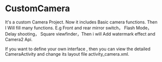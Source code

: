 # CustomCamera
It's a custom Camera Project. Now it includes Basic camera functions. Then I Will fill many functions. E.g Front and rear mirror switch， Flash Mode， Delay shooting， Square viewfinder，Then i will Add watermark effect and Camera2 Api.

If you want to define your own interface , then you can view the detailed CameraActivity and change its layout file activity_camera.xml.